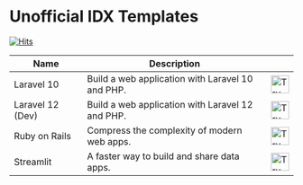 # Unofficial IDX Templates

[![Hits](https://hits.seeyoufarm.com/api/count/incr/badge.svg?url=https%3A%2F%2Fgithub.com%2Farifnd%2Fidx-templates&count_bg=%2379C83D&title_bg=%23555555&icon=&icon_color=%23E7E7E7&title=hits&edge_flat=false)](https://hits.seeyoufarm.com)

| Name | Description | |
| --- | --- | --- |
| Laravel 10 | Build a web application with Laravel 10 and PHP. | <a href="https://idx.google.com/new?template=https://github.com/arifnd/idx-templates/tree/main/laravel10"><img height="32" alt="Try in IDX" src="https://cdn.idx.dev/btn/try_dark_32.svg"></a> |
| Laravel 12 (Dev) | Build a web application with Laravel 12 and PHP. | <a href="https://idx.google.com/new?template=https://github.com/arifnd/idx-templates/tree/main/laravel-12"><img height="32" alt="Try in IDX" src="https://cdn.idx.dev/btn/try_dark_32.svg"></a> |
| Ruby on Rails | Compress the complexity of modern web apps. | <a href="https://idx.google.com/new?template=https://github.com/arifnd/idx-templates/tree/main/ruby-on-rails"><img height="32" alt="Try in IDX" src="https://cdn.idx.dev/btn/try_dark_32.svg"></a> |
| Streamlit | A faster way to build and share data apps. | <a href="https://idx.google.com/new?template=https://github.com/arifnd/idx-templates/tree/main/streamlit"><img height="32" alt="Try in IDX" src="https://cdn.idx.dev/btn/try_dark_32.svg"></a> |
